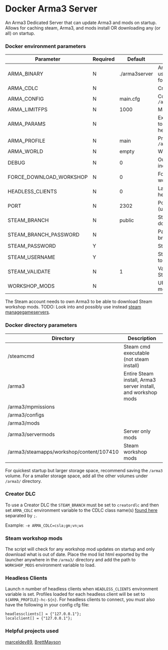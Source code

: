 # Docker Arma3 Server
An Arma3 Dedicated Server that can update Arma3 and mods on startup.
Allows for caching steam, Arma3, and mods install OR downloading any (or all) on startup.


### Docker environment parameters
| Parameter               | Required | Default       | Description
| ---                     | ---      | ---           | ---
| ARMA_BINARY             | N        | ./arma3server | Arma 3 server binary to use, `./arma3server_x64` for x64
| ARMA_CDLC               | N        |               | Creator DLC to load. [See](#creator-dlc)
| ARMA_CONFIG             | N        | main.cfg      | Config file to load from `/arma3/configs`
| ARMA_LIMITFPS           | N        | 1000          | Maximum server FPS
| ARMA_PARAMS             | N        |               | Extra parameters given to server and any headless clients
| ARMA_PROFILE            | N        | main          | Profile name, stored in `/arma3/configs/profiles`
| ARMA_WORLD              | N        | empty         | World to load on startup
| DEBUG                   | N        | 0             | Output debug messages including commands run
| FORCE_DOWNLOAD_WORKSHOP | N        | 0             | Force re-download of workshop mods
| HEADLESS_CLIENTS        | N        | 0             | Launch n number of headless clients
| PORT                    | N        | 2302          | Port used by the server, (uses PORT to PORT+3)
| STEAM_BRANCH            | N        | public        | Steam branch code to download. [See](https://community.bistudio.com/wiki/Arma_3:_Steam_Branches)
| STEAM_BRANCH_PASSWORD   | N        |               | Password for Steam branch code
| STEAM_PASSWORD          | Y        |               | Steam user password
| STEAM_USERNAME          | Y        |               | Steam user used to login to steamcmd
| STEAM_VALIDATE          | N        | 1             | Validates files after Steam download
| WORKSHOP_MODS           | N        |               | URL or file path to load mods

The Steam account needs to own Arma3 to be able to download Steam workshop mods.
TODO: Look into and possibly use instead [steam managegameservers](https://steamcommunity.com/dev/managegameservers).


### Docker directory parameters
| Directory                                | Description
| ---                                      | ---
| /steamcmd                                | Steam cmd executable (not steam install)
| /arma3                                   | Entire Steam install, Arma3 server install, and workshop mods
| /arma3/mpmissions                        | 
| /arma3/configs                           | 
| /arma3/mods                              | 
| /arma3/servermods                        | Server only mods
| /arma3/steamapps/workshop/content/107410 | Steam workshop mods

For quickest startup but larger storage space, recommend saving the `/arma3` volume.
For a smaller storage space, add all the other volumes under `/arma3/` directory.


### Creator DLC
To use a Creator DLC the `STEAM_BRANCH` must be set to `creatordlc` and
then set `ARMA_CDLC` environment variable to the CDLC class name(s) [found here](https://community.bistudio.com/wiki/Category:Arma_3:_CDLCs)
separated by `;`.

Example: `-e ARMA_CDLC=csla;gm;vn;ws`


### Steam workshop mods
The script will check for any workshop mod updates on startup and only download what is out of date.
Place the mod list html exported by the launcher anywhere in the `/arma3/` directory and add the path to `WORKSHOP_MODS` environment variable to load.


### Headless Clients
Launch n number of headless clients when `HEADLESS_CLIENTS` environment variable is set.
Profiles loaded for each headless client will be set to `${ARMA_PROFILE}-hc-${n}`.
For headless clients to connect, you must also have the following in your config cfg file:
```
headlessclients[] = {"127.0.0.1"};
localclient[] = {"127.0.0.1"};
```


### Helpful projects used
[marceldev89](https://gist.github.com/marceldev89/12da69b95d010c8a810fd384cca8d02a), 
[BrettMayson](https://github.com/BrettMayson/Arma3Server)
